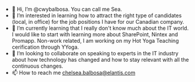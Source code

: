 - 👋 Hi, I’m @cwybalbosa. You can call me Sea. 
- 👀 I’m interested in learning how to attract the right type of candidates (local, in office) for the job positions I have for our Canadian company. 
- 🌱 I’m currently learning that I really don't know much about the IT world. I would like to start with learning more about SharePoint, Nintex and Promapp. Non-work related, I am working on my Hot Yoga Teaching cerification through YYoga. 
- 💞️ I’m looking to collaborate on speaking to experts in the IT industry about how technology has changed and how to stay relevant with all the continuous changes. 
- 📫 How to reach me chelsea.balbosa@elantis.com

<!---
cwybalbosa/cwybalbosa is a ✨ special ✨ repository because its `README.md` (this file) appears on your GitHub profile.
You can click the Preview link to take a look at your changes.
--->
